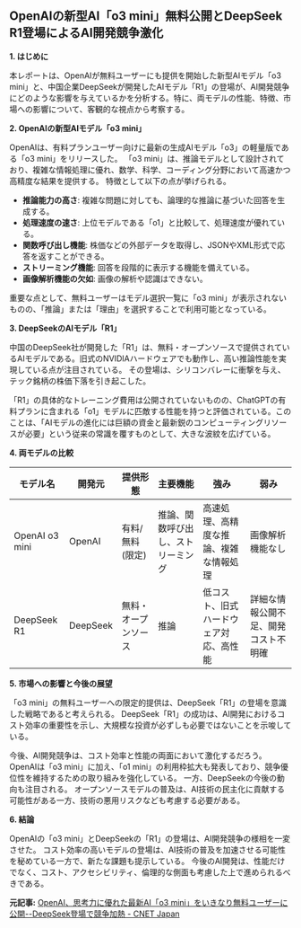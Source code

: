 ## OpenAIの新型AI「o3 mini」無料公開とDeepSeek R1登場によるAI開発競争激化

**1. はじめに**

本レポートは、OpenAIが無料ユーザーにも提供を開始した新型AIモデル「o3 mini」と、中国企業DeepSeekが開発したAIモデル「R1」の登場が、AI開発競争にどのような影響を与えているかを分析する。特に、両モデルの性能、特徴、市場への影響について、客観的な視点から考察する。

**2. OpenAIの新型AIモデル「o3 mini」**

OpenAIは、有料プランユーザー向けに最新の生成AIモデル「o3」の軽量版である「o3 mini」をリリースした。  「o3 mini」は、推論モデルとして設計されており、複雑な情報処理に優れ、数学、科学、コーディング分野において高速かつ高精度な結果を提供する。  特徴として以下の点が挙げられる。

* **推論能力の高さ**: 複雑な問題に対しても、論理的な推論に基づいた回答を生成する。
* **処理速度の速さ**:  上位モデルである「o1」と比較して、処理速度が優れている。
* **関数呼び出し機能**: 株価などの外部データを取得し、JSONやXML形式で応答を返すことができる。
* **ストリーミング機能**: 回答を段階的に表示する機能を備えている。
* **画像解析機能の欠如**: 画像の解析や認識はできない。

重要な点として、無料ユーザーはモデル選択一覧に「o3 mini」が表示されないものの、「推論」または「理由」を選択することで利用可能となっている。


**3. DeepSeekのAIモデル「R1」**

中国のDeepSeek社が開発した「R1」は、無料・オープンソースで提供されているAIモデルである。旧式のNVIDIAハードウェアでも動作し、高い推論性能を実現している点が注目されている。  その登場は、シリコンバレーに衝撃を与え、テック銘柄の株価下落を引き起こした。

「R1」の具体的なトレーニング費用は公開されていないものの、ChatGPTの有料プランに含まれる「o1」モデルに匹敵する性能を持つと評価されている。このことは、「AIモデルの進化には巨額の資金と最新鋭のコンピューティングリソースが必要」という従来の常識を覆すものとして、大きな波紋を広げている。


**4.  両モデルの比較**

| モデル名       | 開発元     | 提供形態     | 主要機能          | 強み                               | 弱み                               |
|---------------|-------------|-------------|-------------------|--------------------------------------|--------------------------------------|
| OpenAI o3 mini | OpenAI       | 有料/無料(限定) | 推論、関数呼び出し、ストリーミング | 高速処理、高精度な推論、複雑な情報処理 | 画像解析機能なし                     |
| DeepSeek R1   | DeepSeek     | 無料・オープンソース | 推論             | 低コスト、旧式ハードウェア対応、高性能 | 詳細な情報公開不足、開発コスト不明確 |


**5. 市場への影響と今後の展望**

「o3 mini」の無料ユーザーへの限定的提供は、DeepSeek「R1」の登場を意識した戦略であると考えられる。  DeepSeek「R1」の成功は、AI開発におけるコスト効率の重要性を示し、大規模な投資が必ずしも必要ではないことを示唆している。

今後、AI開発競争は、コスト効率と性能の両面において激化するだろう。  OpenAIは「o3 mini」に加え、「o1 mini」の利用枠拡大も発表しており、競争優位性を維持するための取り組みを強化している。  一方、DeepSeekの今後の動向も注目される。  オープンソースモデルの普及は、AI技術の民主化に貢献する可能性がある一方、技術の悪用リスクなども考慮する必要がある。


**6. 結論**

OpenAIの「o3 mini」とDeepSeekの「R1」の登場は、AI開発競争の様相を一変させた。  コスト効率の高いモデルの登場は、AI技術の普及を加速させる可能性を秘めている一方で、新たな課題も提示している。  今後のAI開発は、性能だけでなく、コスト、アクセシビリティ、倫理的な側面も考慮した上で進められるべきである。


**元記事:** [OpenAI、思考力に優れた最新AI「o3 mini」をいきなり無料ユーザーに公開--DeepSeek登場で競争加熱 - CNET Japan](https://japan.cnet.com/article/35228954/)